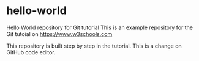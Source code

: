 # hello-world
Hello World repository for Git tutorial
This is an example repository for the Git tutoial on https://www.w3schools.com

This repository is built step by step in the tutorial.
This is a change on GitHub code editor.
